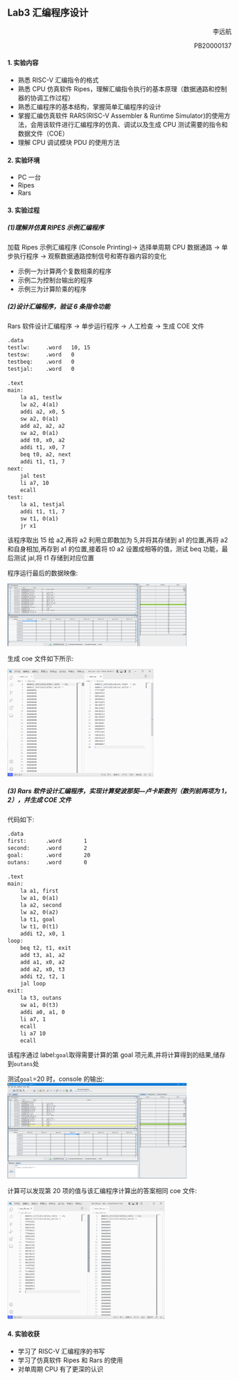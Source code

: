 ## Lab3 汇编程序设计

<p style="text-align:right"> 李远航</p>
<p style="text-align:right"> PB20000137</p>

#### 1. 实验内容

- 熟悉 RISC-V 汇编指令的格式
- 熟悉 CPU 仿真软件 Ripes，理解汇编指令执行的基本原理（数据通路和控制器的协调工作过程）
- 熟悉汇编程序的基本结构，掌握简单汇编程序的设计
- 掌握汇编仿真软件 RARS(RISC-V Assembler & Runtime Simulator)的使用方法，会用该软件进行汇编程序的仿真、调试以及生成 CPU 测试需要的指令和数据文件（COE）
- 理解 CPU 调试模块 PDU 的使用方法

#### 2. 实验环境

- PC 一台
- Ripes
- Rars

#### 3. 实验过程

##### (1)理解并仿真 RIPES 示例汇编程序

加载 Ripes 示例汇编程序 (Console Printing)-> 选择单周期 CPU 数据通路 -> 单步执行程序 -> 观察数据通路控制信号和寄存器内容的变化

- 示例一为计算两个复数相乘的程序
- 示例二为控制台输出的程序
- 示例三为计算阶乘的程序

##### (2)设计汇编程序，验证 6 条指令功能

Rars 软件设计汇编程序 -> 单步运行程序 -> 人工检查 -> 生成 COE 文件

```mipsasm
.data
testlw:		.word	10, 15
testsw:		.word	0
testbeq: 	.word   0
testjal:	.word   0

.text
main:
    la a1, testlw
    lw a2, 4(a1)
    addi a2, x0, 5
    sw a2, 0(a1)
    add a2, a2, a2
    sw a2, 0(a1)
    add t0, x0, a2
    addi t1, x0, 7
    beq t0, a2, next
    addi t1, t1, 7
next:
    jal test
    li a7, 10
    ecall
test:
    la a1, testjal
    addi t1, t1, 7
    sw t1, 0(a1)
    jr x1
```

该程序取出 15 给 a2,再将 a2 利用立即数加为 5,并将其存储到 a1 的位置,再将 a2 和自身相加,再存到 a1 的位置,接着将 t0 a2 设置成相等的值，测试 beq 功能，最后测试 jal,将 t1 存储到对应位置

程序运行最后的数据映像:

<img src="./q2.png" style="width:80%">

生成 coe 文件如下所示:

<img src="./coe.png" style="width:65%">

##### (3) Rars 软件设计汇编程序，实现计算斐波那契—卢卡斯数列（数列前两项为 1，2），并生成 COE 文件

代码如下:

```mipsasm
.data
first:      .word       1
second:     .word       2
goal:       .word       20
outans:     .word       0

.text
main:
    la a1, first
    lw a1, 0(a1)
    la a2, second
    lw a2, 0(a2)
    la t1, goal
    lw t1, 0(t1)
    addi t2, x0, 1
loop:
    beq t2, t1, exit
    add t3, a1, a2
    add a1, x0, a2
    add a2, x0, t3
    addi t2, t2, 1
    jal loop
exit:
    la t3, outans
    sw a1, 0(t3)
    addi a0, a1, 0
    li a7, 1
    ecall
    li a7 10
    ecall
```

该程序通过 label:`goal`取得需要计算的第 goal 项元素,并将计算得到的结果,储存到`outans`处

测试`goal`=20 时，console 的输出:
<img src="./data.png" style="width:80%">

计算可以发现第 20 项的值与该汇编程序计算出的答案相同
coe 文件:

<img src="./fib_coe.png" style="width:70%">

#### 4. 实验收获

- 学习了 RISC-V 汇编程序的书写
- 学习了仿真软件 Ripes 和 Rars 的使用
- 对单周期 CPU 有了更深的认识
